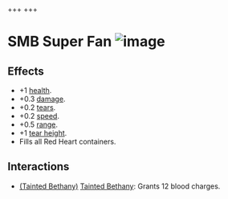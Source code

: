 +++
+++

 # SMB Super Fan ![image](/image/SMB_Super_Fan.png) 

Effects
---------


* +1 [health](/wiki/Health "Health").
* +0.3 [damage](/wiki/Damage "Damage").
* +0.2 [tears](/wiki/Tears "Tears").
* +0.2 [speed](/wiki/Speed "Speed").
* +0.5 [range](/wiki/Range "Range").
* +1 [tear height](/wiki/Tear_height "Tear height").
* Fills all Red Heart containers.


Interactions
--------------


* [(Tainted Bethany)](/wiki/Tainted_Bethany "Tainted Bethany") [Tainted Bethany](/wiki/Tainted_Bethany "Tainted Bethany"): Grants 12 blood charges.


